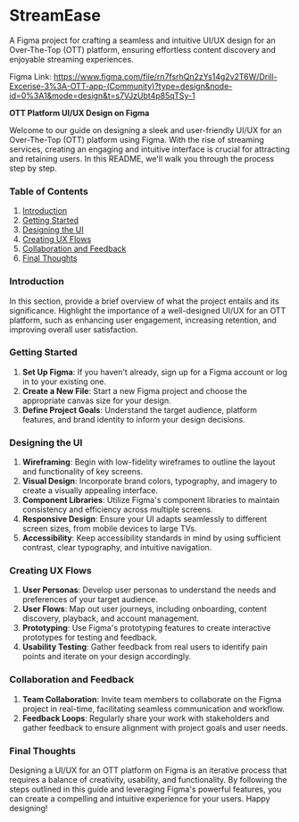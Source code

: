 # StreamEase

 A Figma project for crafting a seamless and intuitive UI/UX design for an Over-The-Top (OTT) platform, ensuring effortless content discovery and enjoyable streaming experiences.

Figma Link: https://www.figma.com/file/rn7fsrhQn2zYs14g2v2T6W/Drill-Excerise-3%3A-OTT-app-(Community)?type=design&node-id=0%3A1&mode=design&t=s7VJzUbt4p85qTSy-1

**OTT Platform UI/UX Design on Figma**

Welcome to our guide on designing a sleek and user-friendly UI/UX for an Over-The-Top (OTT) platform using Figma. With the rise of streaming services, creating an engaging and intuitive interface is crucial for attracting and retaining users. In this README, we'll walk you through the process step by step.

### Table of Contents
1. [Introduction](#introduction)
2. [Getting Started](#getting-started)
3. [Designing the UI](#designing-the-ui)
4. [Creating UX Flows](#creating-ux-flows)
5. [Collaboration and Feedback](#collaboration-and-feedback)
6. [Final Thoughts](#final-thoughts)

### Introduction
In this section, provide a brief overview of what the project entails and its significance. Highlight the importance of a well-designed UI/UX for an OTT platform, such as enhancing user engagement, increasing retention, and improving overall user satisfaction.

### Getting Started
1. **Set Up Figma**: If you haven't already, sign up for a Figma account or log in to your existing one.
2. **Create a New File**: Start a new Figma project and choose the appropriate canvas size for your design.
3. **Define Project Goals**: Understand the target audience, platform features, and brand identity to inform your design decisions.

### Designing the UI
1. **Wireframing**: Begin with low-fidelity wireframes to outline the layout and functionality of key screens.
2. **Visual Design**: Incorporate brand colors, typography, and imagery to create a visually appealing interface.
3. **Component Libraries**: Utilize Figma's component libraries to maintain consistency and efficiency across multiple screens.
4. **Responsive Design**: Ensure your UI adapts seamlessly to different screen sizes, from mobile devices to large TVs.
5. **Accessibility**: Keep accessibility standards in mind by using sufficient contrast, clear typography, and intuitive navigation.

### Creating UX Flows
1. **User Personas**: Develop user personas to understand the needs and preferences of your target audience.
2. **User Flows**: Map out user journeys, including onboarding, content discovery, playback, and account management.
3. **Prototyping**: Use Figma's prototyping features to create interactive prototypes for testing and feedback.
4. **Usability Testing**: Gather feedback from real users to identify pain points and iterate on your design accordingly.

### Collaboration and Feedback
1. **Team Collaboration**: Invite team members to collaborate on the Figma project in real-time, facilitating seamless communication and workflow.
2. **Feedback Loops**: Regularly share your work with stakeholders and gather feedback to ensure alignment with project goals and user needs.

### Final Thoughts
Designing a UI/UX for an OTT platform on Figma is an iterative process that requires a balance of creativity, usability, and functionality. By following the steps outlined in this guide and leveraging Figma's powerful features, you can create a compelling and intuitive experience for your users. Happy designing!

